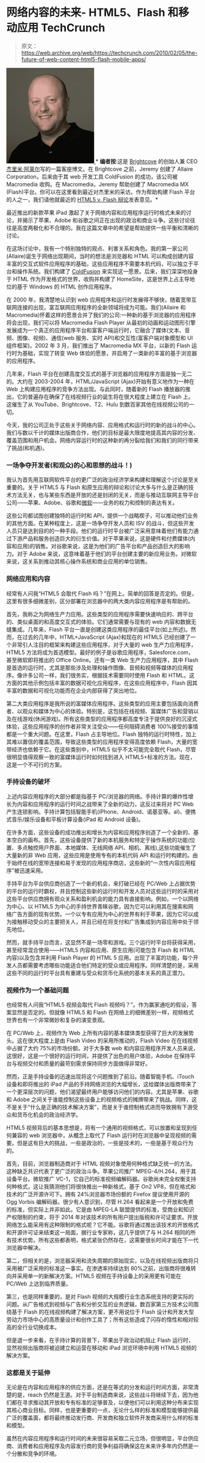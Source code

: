 # 网络内容的未来- HTML5、Flash 和移动应用 TechCrunch

> 原文：<https://web.archive.org/web/https://techcrunch.com/2010/02/05/the-future-of-web-content-html5-flash-mobile-apps/>

[![](img/dba7661735984e64cf566b904b34ed72.png "allaire") ](https://web.archive.org/web/20221007193842/https://beta.techcrunch.com/?attachment_id=141913) * **编者按**:这是 [Brightcove](https://web.archive.org/web/20221007193842/http://www.brightcove.com/en/) 的创始人兼 CEO[杰里米·阿莱尔](https://web.archive.org/web/20221007193842/http://www.crunchbase.com/person/jeremy-allaire)写的一篇客座博文。在 Brightcove 之前，Jeremy 创建了 Allaire Corporation，后来由于其 web 开发工具 ColdFusion 的成功，该公司被 Macromedia 收购。在 Macromedia，Jeremy 帮助创建了 Macromedia MX (Flash)平台。你可以在这里看到最近对杰里米的采访。作为帮助构建 Flash 平台的人之一，我们请他就最近的 [HTML5 v. Flash 辩论](https://web.archive.org/web/20221007193842/http://www.beta.techcrunch.com/2010/02/02/adobe-cto-kevin-lynch-defends-flash/)发表意见。*

最近推出的新款苹果 iPad 激起了关于网络内容和应用程序运行时格式未来的讨论，并揭示了苹果、Adobe 和谷歌之间正在出现的政治和商业斗争。这些讨论往往是高度两极化和不合理的。我在这篇文章中的希望是帮助提供一些平衡和清晰的讨论。

在这场讨论中，我有一个特别独特的观点、利害关系和角色。我的第一家公司(Allaire)诞生于网络出现期间，当时的想法是浏览器和 HTML 可以构成创建内容丰富的交互式软件应用程序的基础，这些应用程序不需要本机代码，可以独立于平台和操作系统。我们构建了 [ColdFusion](https://web.archive.org/web/20221007193842/http://en.wikipedia.org/wiki/ColdFusion) 来实现这一愿景。后来，我们深深地投身于 HTML 作为开发格式的世界，收购并构建了 HomeSite，这是世界上占主导地位的基于 Windows 的 HTML 创作应用程序。

在 2000 年，我清楚地认识到 web 应用程序和运行时发展得不够快，随着宽带互联网连接的出现，富互联网应用程序的全新领域将成为可能。我们(Allaire 和 Macromedia)怀着这样的愿景合并了我们的公司:一种新的基于浏览器的应用程序将会出现，我们可以将 Macromedia Flash Player 从最初的动画和运动图形引擎发展成为一个真正的应用程序平台和富客户端运行时，它融合了媒体(文本、音频、图像、视频)、通信(web 服务、实时 API)和交互性(富客户端对象模型和 UI 组件框架)。2002 年 3 月，我们推出了 Macromedia MX 平台，以新的 Flash 运行时为基础，实现了转变 Web 体验的愿景，并启用了一类新的丰富的基于浏览器的应用程序。

几年来，Flash 平台在创建高度交互式的基于浏览器的应用程序方面是独一无二的。大约在 2003-2004 年，HTML/JavaScript (Ajax)开始有意义地作为一种在 Web 上构建应用程序的竞争方法出现。与此同时，随着新的 Flash 播放器的推出，它的普遍存在确保了在线视频行业的诞生将在很大程度上建立在 Flash 上。这催生了从 YouTube、Brightcove、T2、Hulu 到数百家其他在线视频公司的一切。

今天，我的公司正处于这些关于网络内容、应用格式和运行时的新的战斗的中心。我们与数以千计的媒体出版商合作，他们的目标是最大限度地提高其内容的分发、覆盖范围和用户机会。网络内容运行时的这种新的再分裂给我们和我们的同行带来了挑战(和机遇)。

### 一场争夺开发者(和观众)的心和思想的战斗！)

我认为首先用互联网软件平台的更广泛的政治经济学来构建和理解这个讨论是至关重要的。关于 HTML5 与 Flash 和原生应用的辩论和讨论大多与什么是正确的技术方法无关，也与某些东西是开放的还是封闭的无关，而是与推动互联网主导平台公司——苹果、Adobe、谷歌和[微软](https://web.archive.org/web/20221007193842/http://www.microsoft.com/)——业务的权力和控制的表达有关。

这些公司都试图创建独特的运行时和 API，提供一个战略楔子，可以推动他们业务的其他方面。在某种程度上，这是一场争夺开发人员和 ISV 的战斗，但这些开发人员只是达到目的的一种手段。他们的运行时平台被广泛采用意味着他们有能力通过下游产品和服务创造巨大的衍生价值。对于苹果来说，这是硬件和付费媒体(内容和应用)的销售。对谷歌来说，这是为他们的广告平台和产品创造巨大的影响力。对于 Adobe 来说，这意味着基于他们的平台创建主要的新应用业务。对微软来说，这关系到推动其核心操作系统和商业应用的单位销售。

### 网络应用和内容

经常有人问我“HTML5 会取代 Flash 吗？”在网上。简单的回答是否定的。但是，这里有很多细微差别，区分部署在浏览器中的两大类内容应用程序是有帮助的。

首先，我称之为网络生产力应用。这些类型的应用程序需要快速响应的、跨平台的、类似桌面的和高度交互式的体验。它们通常需要与现有的 web 内容和数据无缝集成。几年来，Flash 平台一直是创建这类应用程序的最佳平台(如上所述)。然而，在过去的几年中，HTML+JavaScript (Ajax)和现在的 HTML5 已经创建了一个非常引人注目的框架来构建这些应用程序，对于大量的 web 生产力应用程序，HTML5 方法将成为首选模型。最好的例子是谷歌应用程序，Salesforce.com，甚至微软即将推出的 Office Online。还有一类 Web 生产力应用程序，其中 Flash 是首选的运行时，尤其是那些涉及处理和操作图像、音频和视频等媒体的应用程序。像许多公司一样，我们很务实，根据技术需要同时使用 Flash 和 HTML。这方面的其他示例包括丰富的数据可视化应用程序，在这些应用程序中，Flash 因其丰富的数据和可视化功能而在企业内部获得了突出地位。

第二大类应用程序是我所说的富媒体应用程序。这些类型的应用主要包括面向消费者、以观众和媒体为中心的体验。特别是，这包括在线视频、富媒体广告和营销以及在线游戏(休闲游戏)。所有这些类型的应用程序都高度专注于提供良好的沉浸式体验，这些应用程序的创作者非常关注受众——任何阻碍消费者 100%接受的事情都是一个重大问题。在这里，Flash 占主导地位。Flash 独特的运行时特性，加上其难以置信的覆盖范围，导致这些类型的应用程序变得高度依赖 Flash，大量的宽带经济也依赖于它。在这些类别中，HTML5 似乎不太可能完全取代 Flash，尽管很明显值得观察一致的富媒体运行时如何找到进入 HTML5+标准的方法。现在，这是一个不可行的方案。

### 手持设备的破坏

上述内容应用程序的大部分都是指基于 PC/浏览器的网络。手持计算的爆炸性增长为内容和应用程序的运行时间之战带来了全新的动力，这反过来将对 PC Web 产生连锁影响。手持计算包括智能手机(iPhone、Android、诺基亚等。al)、便携式音乐/娱乐设备和平板计算设备(iPad 和 Android 设备)。

在许多方面，这些设备的成功推出和增长为内容和应用程序创造了一个全新的、基本空白的画布。首先，这些设备提供了新的本机服务和特定于操作系统的功能(位置、多点触控用户界面、本地媒体、无线网络 API、相机、离线),这些功能催生了大量新的非 Web 应用，这些应用是使用专有的本机代码 API 和运行时构建的。由于始终在线的宽带连接和易于发现的应用程序商店，这些新的“一次性内容应用程序”被迅速采用。

手持平台为平台供应商创造了一个新的机会，来打破已经在 PC/Web 上占据优势的平台的运行时霸权，并且控制这些新的运行时和开发人员对这些运行时的采用对这些平台供应商拥有观众关系和盈利机会的能力具有直接影响。例如，一个以网络为中心、以 HTML5 为中心的手持世界青睐谷歌，因为它可以利用其在搜索和网络广告方面的现有优势。一个以专有应用为中心的世界有利于苹果，因为它可以成为接触移动受众的主要把关人，并且已经在将支付和广告集成到内容应用中处于领先地位。

然而，就手持平台而言，这显然不是一场零和游戏。三个运行时平台将获得采用，甚至经常混合使用——HTML5 内容和应用、原生应用(可能包含 Flash 和 HTML 内容)以及包含并利用 Flash Player 的 HTML 5 应用。出现了丰富的功能，每个开发人员都需要考虑哪些功能适合他们特定的受众或应用程序。同样清楚的是，采用这些不同的运行时平台具有重建与受众和货币化系统的基本关系的真正潜力。

### 视频作为一个基础问题

也经常有人问我“HTML5 视频会取代 Flash 视频吗？”。作为赢家通吃的假设，答案显然是否定的。但就像 HTML5 和 Flash 在网络上的细微差别一样，视频格式世界也有一个非常微妙和复杂的演变景观。

在 PC/Web 上，视频作为 Web 上所有内容的基本媒体类型获得了巨大的发展势头。这在很大程度上是由 Flash Video 的采用所推动的，Flash Video 在在线视频中占据了大约 75%的市场份额。对于大多数 web 和内容应用程序开发人员来说，这很好，这是一个很好的运行时间，并提供了出色的用户体验，Adobe 在保持平台与视频交付和质量的最苛刻需求保持同步方面做得非常好。

然而，正是手持设备的迅速出现将这个问题推到了前沿。随着智能手机、iTouch 设备和即将推出的 iPad 产品的手持网络浏览的大幅增长，这给媒体出版商带来了一个更深层次的问题，他们渴望最终用户能够访问他们的内容。尤其是苹果、谷歌和 Adobe 之间关于谁能控制这些设备上的视频格式的摊牌带来了挑战。同样，这不是关于“什么是正确的技术解决方案”，而是关于谁控制格式进而导致拥有下游受众和货币化机会的政治经济学。

HTML5 视频背后的基本思想是，将有一个通用的视频格式，可以放置和呈现到任何兼容的 web 浏览器中，从概念上取代了 Flash 运行时在浏览器中呈现视频的需要。但是这有巨大的挑战，一些是政治的，一些是技术的，一些是基于观众行为的。

首先，目前，浏览器制造商对于 HTML 视频对象使用何种格式缺乏统一的方法。这种缺乏共识代表了更广泛的政治斗争。苹果公司推广 MPEG-4/H.264，用于其设备平台。微软推广 VC-1，它自己的标准视频编解码器。谷歌尚未完全权衡支持何种格式，这让我猜测他们将很快推出一种新格式，基于 On2 VP8，但在格式和技术的广泛开源许可下。拥有 24%浏览器市场份额的 Firefox 提议使用开源的 Ogg Vorbis 编解码器。很少有人意识到，尽管 H.264 看起来是一个开放和免费的标准，但实际上并非如此。它是由 MPEG-LA 联盟提供的标准，受商业和知识产权限制的约束，将于 2014 年对该技术的所有用户提出版税和许可证要求。开放网络怎么能采用有这种限制的格式呢？它不能。谷歌将通过推出该技术的开放格式和开源许可证来结束这一局面，据行业专家称，这几乎提供了与 H.264 相同的所有技术优势。所有这些都表明，格式紧张仍然存在，这需要很长时间才能在下一代浏览器中解决。

第二，但相关的是，浏览器采用和流失周期的原始现实，以及在线视频出版商将只采用被广泛采用的标准这一事实。在渗透率持续达到 80%之前，出版商将很难转向并采用单一的新解决方案。HTML5 视频在手持设备上的采用更有可能在 PC/Web 上达到临界质量。

第三，也是同样重要的，是对 Flash 视频的大规模行业生态系统支持的更实际的问题。从广告格式到视频与广告和分析交互的业务逻辑，数百家第三方技术公司围绕基于 Flash 的在线视频构建了解决方案，更不用说位于 Flash 设计和开发大型劳动力市场中心的高质量设计和创作工具了；所有这些造成了闪存的惰性和相对较高的全行业切换成本。

但是退一步来看，在手持计算的背景下，苹果出于政治动机阻止 Flash 运行时，显然视频出版商将被迫建立和运营在移动和 iPad 浏览环境中利用 HTML5 视频的解决方案。

### 这都是关于延伸

无论是在内容和应用程序的供应方面，还是在等式的分发和运行时间方面，非常清楚的是，reach 仍然是王道。对于平台制造商来说，这些战斗将继续下去，因为他们都在寻求推动其开放和专有标准的足够普及，以便他们可以利用这种分布来实现其核心商业目标。同样，也是更重要的一点，无论什么样的标准和模型能够提供最广泛的覆盖面，都将最终推动发行商、开发商和独立软件开发商采用什么样的标准和模型。

虽然在内容应用程序和运行时间的未来很容易采取二元立场，但很明显，平台供应商、消费者和应用程序及内容发行商的竞争利益将确保这在未来许多年内仍然是一个分散和竞争的环境。